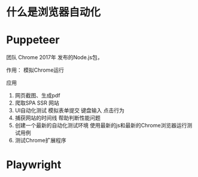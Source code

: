 #  什么是浏览器自动化



# Puppeteer

团队 Chrome 2017年 发布的Node.js包，

作用： 模拟Chrome运行

应用

1. 网页截图、生成pdf
2. 爬取SPA SSR 网站
3. UI自动化测试 模拟表单提交 键盘输入 点击行为
4. 捕获网站的时间线 帮助判断性能问题
5. 创建一个最新的自动化测试环境 使用最新的js和最新的Chrome浏览器运行测试用例
6. 测试Chrome扩展程序 



# Playwright


